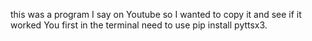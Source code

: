 this was a program I say on Youtube so I wanted to copy it and see if it worked
You first in the terminal need to use pip install pyttsx3.